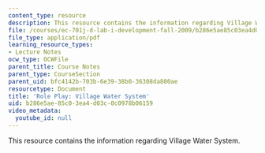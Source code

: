 ```yaml
---
content_type: resource
description: This resource contains the information regarding Village Water System.
file: /courses/ec-701j-d-lab-i-development-fall-2009/b286e5ae85c03ea4d03c0c0978b06159_MITEC_701JF09_act34water_rp.pdf
file_type: application/pdf
learning_resource_types:
- Lecture Notes
ocw_type: OCWFile
parent_title: Course Notes
parent_type: CourseSection
parent_uid: bfc4142b-703b-6e39-38b0-36308da800ae
resourcetype: Document
title: 'Role Play: Village Water System'
uid: b286e5ae-85c0-3ea4-d03c-0c0978b06159
video_metadata:
  youtube_id: null
---
```

This resource contains the information regarding Village Water System.

